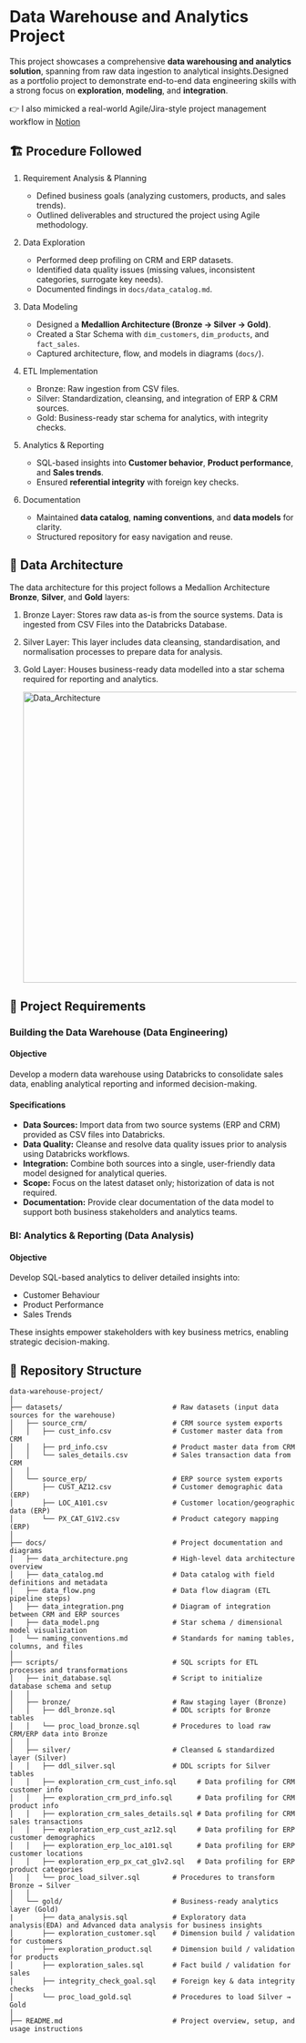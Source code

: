# Data Warehouse and Analytics Project

This project showcases a comprehensive **data warehousing and analytics solution**, spanning from raw data ingestion to analytical insights.Designed as a portfolio project to demonstrate end-to-end data engineering skills with a strong focus on **exploration**, **modeling**, and **integration**.

👉 I also mimicked a real-world Agile/Jira-style project management workflow in [Notion](https://wandering-engineer-849.notion.site/Data-Warehouse-Project-1cfb006f747f80db8f4edc4331512eca)

## 🏗️ Procedure Followed

1. Requirement Analysis & Planning
   - Defined business goals (analyzing customers, products, and sales trends).
   - Outlined deliverables and structured the project using Agile methodology.

2. Data Exploration

   - Performed deep profiling on CRM and ERP datasets.   
   - Identified data quality issues (missing values, inconsistent categories, surrogate key needs).
   - Documented findings in `docs/data_catalog.md`.

3. Data Modeling

   - Designed a **Medallion Architecture (Bronze → Silver → Gold)**.
   - Created a Star Schema with `dim_customers`, `dim_products`, and `fact_sales`.
   - Captured architecture, flow, and models in diagrams (`docs/`).

4. ETL Implementation

   - Bronze: Raw ingestion from CSV files.
   - Silver: Standardization, cleansing, and integration of ERP & CRM sources.
   - Gold: Business-ready star schema for analytics, with integrity checks.

5. Analytics & Reporting

   - SQL-based insights into **Customer behavior**, **Product performance**, and **Sales trends**.
   - Ensured **referential integrity** with foreign key checks.

6. Documentation

   - Maintained **data catalog**, **naming conventions**, and **data models** for clarity.
   - Structured repository for easy navigation and reuse.

## 📖 Data Architecture

The data architecture for this project follows a Medallion Architecture **Bronze**, **Silver**, and **Gold** layers:

1. Bronze Layer: Stores raw data as-is from the source systems. Data is ingested from CSV Files into the Databricks Database.
2. Silver Layer: This layer includes data cleansing, standardisation, and normalisation processes to prepare data for analysis.
3. Gold Layer: Houses business-ready data modelled into a star schema required for reporting and analytics.
   
   <img width="806" height="511" alt="Data_Architecture" src="https://github.com/user-attachments/assets/11d0933d-8d32-4b4c-ae48-5d69dc6536e5" />

## 🚀 Project Requirements

### Building the Data Warehouse (Data Engineering)

#### Objective

Develop a modern data warehouse using Databricks to consolidate sales data, enabling analytical reporting and informed decision-making.

#### Specifications

- **Data Sources:** Import data from two source systems (ERP and CRM) provided as CSV files into Databricks.
- **Data Quality:** Cleanse and resolve data quality issues prior to analysis using Databricks workflows.
- **Integration:** Combine both sources into a single, user-friendly data model designed for analytical queries.
- **Scope:** Focus on the latest dataset only; historization of data is not required.
- **Documentation:** Provide clear documentation of the data model to support both business stakeholders and analytics teams.

### BI: Analytics & Reporting (Data Analysis)

#### Objective

Develop SQL-based analytics to deliver detailed insights into:

- Customer Behaviour
- Product Performance
- Sales Trends

These insights empower stakeholders with key business metrics, enabling strategic decision-making.

## 📂 Repository Structure

```
data-warehouse-project/
│
├── datasets/                           # Raw datasets (input data sources for the warehouse)
│   ├── source_crm/                     # CRM source system exports
│   │   ├── cust_info.csv               # Customer master data from CRM
│   │   ├── prd_info.csv                # Product master data from CRM
│   │   └── sales_details.csv           # Sales transaction data from CRM
│   │
│   └── source_erp/                     # ERP source system exports
│       ├── CUST_AZ12.csv               # Customer demographic data (ERP)
│       ├── LOC_A101.csv                # Customer location/geographic data (ERP)
│       └── PX_CAT_G1V2.csv             # Product category mapping (ERP)
│
├── docs/                               # Project documentation and diagrams
│   ├── data_architecture.png           # High-level data architecture overview
│   ├── data_catalog.md                 # Data catalog with field definitions and metadata
│   ├── data_flow.png                   # Data flow diagram (ETL pipeline steps)
│   ├── data_integration.png            # Diagram of integration between CRM and ERP sources
│   ├── data_model.png                  # Star schema / dimensional model visualization
│   └── naming_conventions.md           # Standards for naming tables, columns, and files
│
├── scripts/                            # SQL scripts for ETL processes and transformations
│   ├── init_database.sql               # Script to initialize database schema and setup
│   │
│   ├── bronze/                         # Raw staging layer (Bronze)
│   │   ├── ddl_bronze.sql              # DDL scripts for Bronze tables
│   │   └── proc_load_bronze.sql        # Procedures to load raw CRM/ERP data into Bronze
│   │
│   ├── silver/                         # Cleansed & standardized layer (Silver)
│   │   ├── ddl_silver.sql              # DDL scripts for Silver tables
│   │   ├── exploration_crm_cust_info.sql     # Data profiling for CRM customer info
│   │   ├── exploration_crm_prd_info.sql      # Data profiling for CRM product info
│   │   ├── exploration_crm_sales_details.sql # Data profiling for CRM sales transactions
│   │   ├── exploration_erp_cust_az12.sql     # Data profiling for ERP customer demographics
│   │   ├── exploration_erp_loc_a101.sql      # Data profiling for ERP customer locations
│   │   ├── exploration_erp_px_cat_g1v2.sql   # Data profiling for ERP product categories
│   │   └── proc_load_silver.sql        # Procedures to transform Bronze → Silver
│   │
│   └── gold/                           # Business-ready analytics layer (Gold)
|       ├── data_analysis.sql           # Exploratory data analysis(EDA) and Advanced data analysis for business insights
│       ├── exploration_customer.sql    # Dimension build / validation for customers
│       ├── exploration_product.sql     # Dimension build / validation for products
│       ├── exploration_sales.sql       # Fact build / validation for sales
│       ├── integrity_check_goal.sql    # Foreign key & data integrity checks
│       └── proc_load_gold.sql          # Procedures to load Silver → Gold
│
├── README.md                           # Project overview, setup, and usage instructions
```
